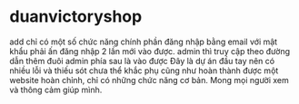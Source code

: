 # duanvictoryshop
add chỉ có một số chức năng chính
phần đăng nhập bằng email với mật khẩu phải ấn đăng nhập 2 lần mới vào được.
admin thì truy cập theo đường dẫn thêm đuôi admin phía sau là vào được
Đây là dự án đầu tay nên có nhiều lỗi và thiếu sót chưa thể khắc phụ cũng như hoàn thành được một website hoàn chỉnh, chỉ có những chức năng cơ bản. Mong mọi người xem và thông cảm giúp mình.
